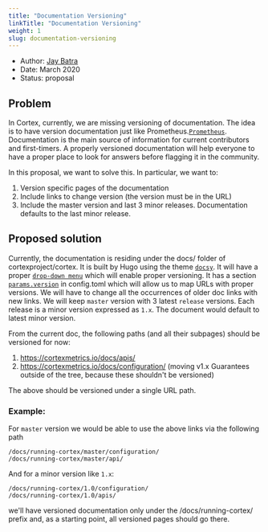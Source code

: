 ```yaml
---
title: "Documentation Versioning"
linkTitle: "Documentation Versioning"
weight: 1
slug: documentation-versioning
---
```


- Author: [Jay Batra](https://github.com/jaybatra26)
- Date: March 2020
- Status: proposal

## Problem
In Cortex, currently, we are missing versioning of documentation. The idea is to have version documentation just like Prometheus.[`Prometheus`](https://prometheus.io/docs/introduction/overview/). Documentation is the main source of information for current contributors and first-timers. A properly versioned documentation will help everyone to have a proper place to look for answers before flagging it in the community. 

In this proposal, we want to solve this. In particular, we want to:
1. Version specific pages of the documentation
2. Include links to change version (the version must be in the URL)
3. Include the master version and last 3 minor releases. Documentation defaults to the last minor release.


## Proposed solution
Currently, the documentation is residing under the docs/ folder of cortexproject/cortex. It is built by Hugo using the theme [`docsy`](https://www.docsy.dev). It will have a proper [`drop-down menu`](https://www.docsy.dev/docs/adding-content/versioning/#adding-a-version-drop-down-menu) which will enable proper versioning. It has a section [`params.version`](https://www.docsy.dev/docs/adding-content/versioning/#adding-a-version-drop-down-menu) in config.toml which will allow us to map URLs with proper versions. We will have to change all the occurrences of older doc links with new links. We will keep `master` version with 3 latest `release` versions. Each release is a minor version expressed as `1.x`. The document would default to latest minor version.

From the current doc, the following paths (and all their subpages) should be versioned for now:
1. https://cortexmetrics.io/docs/apis/
2. https://cortexmetrics.io/docs/configuration/ (moving v1.x Guarantees outside of the tree, because these shouldn't be versioned)

The above should be versioned under a single URL path.

### Example:

For `master` version we would be able to use the above links via the following path

```
/docs/running-cortex/master/configuration/
/docs/running-cortex/master/api/ 
```

And for a minor version like `1.x`:

```
/docs/running-cortex/1.0/configuration/
/docs/running-cortex/1.0/apis/ 
```

we'll have versioned documentation only under the /docs/running-cortex/ prefix and, as a starting point, all versioned pages should go there.

